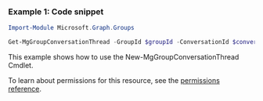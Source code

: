 ### Example 1: Code snippet

```powershellImport-Module Microsoft.Graph.Groups

Get-MgGroupConversationThread -GroupId $groupId -ConversationId $conversationId
```
This example shows how to use the New-MgGroupConversationThread Cmdlet.
To learn about permissions for this resource, see the [permissions reference](/graph/permissions-reference).

